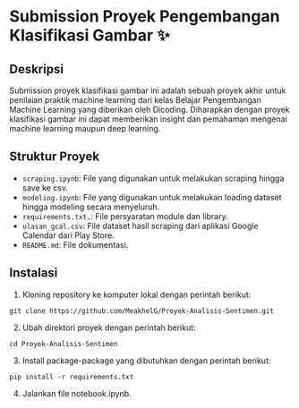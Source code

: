 # Submission Proyek Pengembangan Klasifikasi Gambar ✨

## Deskripsi
Submission proyek klasifikasi gambar ini adalah sebuah proyek akhir untuk penilaian praktik machine learning dari kelas Belajar Pengembangan Machine Learning yang diberikan oleh Dicoding. Diharapkan dengan proyek klasifikasi gambar ini dapat memberikan insight dan pemahaman mengenai machine learning maupun deep learning.

## Struktur Proyek
- `scraping.ipynb`: File yang digunakan untuk melakukan scraping hingga save ke csv.
- `modeling.ipynb`: File yang digunakan untuk melakukan loading dataset hingga modeling secara menyeluruh.
- `requirements.txt.`: File persyaratan module dan library.
- `ulasan_gcal.csv`: File dataset hasil scraping dari aplikasi Google Calendar dari Play Store.
- `README.md`: File dokumentasi.

## Instalasi
1. Kloning repository ke komputer lokal dengan perintah berikut:
```
git clone https://github.com/MeakhelG/Proyek-Analisis-Sentimen.git
```
2. Ubah direktori proyek dengan perintah berikut:
```
cd Proyek-Analisis-Sentimen
```
3. Install package-package yang dibutuhkan dengan perintah berikut:
```
pip install -r requirements.txt
```
4. Jalankan file notebook.ipynb.
